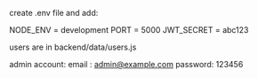 create .env file and add:

NODE_ENV = development
PORT = 5000
JWT_SECRET = abc123 


users are in backend/data/users.js


admin account:
email : admin@example.com 
password: 123456
